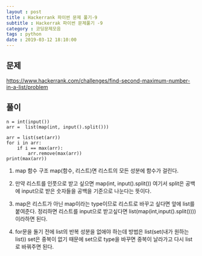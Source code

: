 ```yaml
---
layout : post
title : Hackerrank 파이썬 문제 풀기-9
subtitle : Hackerrak 파이썬 문제풀기 -9
category : 코딩문제모음
tags : python
date : 2019-03-12 18:10:00
---
```


## 문제

https://www.hackerrank.com/challenges/find-second-maximum-number-in-a-list/problem

## 풀이
~~~
n = int(input())
arr =  list(map(int, input().split()))

arr = list(set(arr))
for i in arr:
    if i == max(arr):
        arr.remove(max(arr))
print(max(arr))

~~~

1. map 함수 구조
   map(함수, 리스트)면 리스트의 모든 성분에 함수가 걸린다.

2. 만약 리스트를 인풋으로 받고 싶으면 map(int, input().split())
   여기서 split은 공백에 input으로 받은 숫자들을 공백을 기준으로 나눈다는 뜻이다.

3. map은 리스트가 아닌 map이라는 type이므로 리스트로 바꾸고 싶다면 앞에 list를 붙여준다.
   정리하면 리스트를 input으로 받고싶다면 list(map(int,input().split()))) 이라하면 된다.

4. for문을 돌기 전에 list의 반복 성분을 없애야 하는데 방법은 list(set(내가 원하는 list))
   set은 중복이 없기 때문에 set으로 type을 바꾸면 중복이 날라가고 다시 list로 바꿔주면 된다.
